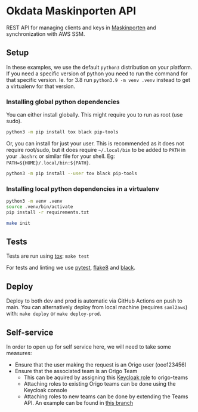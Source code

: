 Okdata Maskinporten API
==================

REST API for managing clients and keys in [Maskinporten](https://samarbeid.digdir.no/maskinporten/maskinporten/25) and synchronization with AWS SSM.

## Setup

In these examples, we use the default `python3` distribution on your platform.
If you need a specific version of python you need to run the command for that
specific version. Ie. for 3.8 run `python3.9 -m venv .venv` instead to get a
virtualenv for that version.

### Installing global python dependencies

You can either install globally. This might require you to run as root (use sudo).

```bash
python3 -m pip install tox black pip-tools
```

Or, you can install for just your user. This is recommended as it does not
require root/sudo, but it does require `~/.local/bin` to be added to `PATH` in
your `.bashrc` or similar file for your shell. Eg:
`PATH=${HOME}/.local/bin:${PATH}`.

```bash
python3 -m pip install --user tox black pip-tools
```


### Installing local python dependencies in a virtualenv

```bash
python3 -m venv .venv
source .venv/bin/activate
pip install -r requirements.txt
```

```bash
make init
```


## Tests

Tests are run using [tox](https://pypi.org/project/tox/): `make test`

For tests and linting we use [pytest](https://pypi.org/project/pytest/),
[flake8](https://pypi.org/project/flake8/) and
[black](https://pypi.org/project/black/).


## Deploy

Deploy to both dev and prod is automatic via GitHub Actions on push to main. You
can alternatively deploy from local machine (requires `saml2aws`) with: `make
deploy` or `make deploy-prod`.


## Self-service

In order to open up for self service here, we will need to take some measures:

* Ensure that the user making the request is an Origo user (ooo123456)
* Ensure that the associated team is an Origo Team
    * This can be aquired by assigning this [Keycloak role](https://github.com/oslokommune/dataplatform-config/blob/main/devops/modules/keycloak-resource-server/main.tf#L121-L128) to origo-teams
    * Attaching roles to existing Origo teams can be done using the Keycloak console
    * Attaching roles to new teams can be done by extending the Teams API. An example can be found in [this branch](https://github.com/oslokommune/teams)